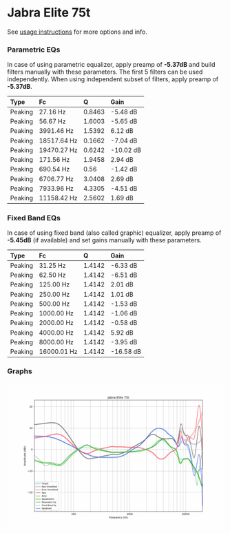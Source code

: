 # Jabra Elite 75t
See [usage instructions](https://github.com/jaakkopasanen/AutoEq#usage) for more options and info.

### Parametric EQs
In case of using parametric equalizer, apply preamp of **-5.37dB** and build filters manually
with these parameters. The first 5 filters can be used independently.
When using independent subset of filters, apply preamp of **-5.37dB**.

| Type    | Fc          |      Q | Gain      |
|:--------|:------------|:-------|:----------|
| Peaking | 27.16 Hz    | 0.8463 | -5.48 dB  |
| Peaking | 56.67 Hz    | 1.6003 | -5.65 dB  |
| Peaking | 3991.46 Hz  | 1.5392 | 6.12 dB   |
| Peaking | 18517.64 Hz | 0.1662 | -7.04 dB  |
| Peaking | 19470.27 Hz | 0.6242 | -10.02 dB |
| Peaking | 171.56 Hz   | 1.9458 | 2.94 dB   |
| Peaking | 690.54 Hz   | 0.56   | -1.42 dB  |
| Peaking | 6706.77 Hz  | 3.0408 | 2.69 dB   |
| Peaking | 7933.96 Hz  | 4.3305 | -4.51 dB  |
| Peaking | 11158.42 Hz | 2.5602 | 1.69 dB   |

### Fixed Band EQs
In case of using fixed band (also called graphic) equalizer, apply preamp of **-5.45dB**
(if available) and set gains manually with these parameters.

| Type    | Fc          |      Q | Gain      |
|:--------|:------------|:-------|:----------|
| Peaking | 31.25 Hz    | 1.4142 | -6.33 dB  |
| Peaking | 62.50 Hz    | 1.4142 | -6.51 dB  |
| Peaking | 125.00 Hz   | 1.4142 | 2.01 dB   |
| Peaking | 250.00 Hz   | 1.4142 | 1.01 dB   |
| Peaking | 500.00 Hz   | 1.4142 | -1.53 dB  |
| Peaking | 1000.00 Hz  | 1.4142 | -1.06 dB  |
| Peaking | 2000.00 Hz  | 1.4142 | -0.58 dB  |
| Peaking | 4000.00 Hz  | 1.4142 | 5.92 dB   |
| Peaking | 8000.00 Hz  | 1.4142 | -3.95 dB  |
| Peaking | 16000.01 Hz | 1.4142 | -16.58 dB |

### Graphs
![](./Jabra%20Elite%2075t.png)